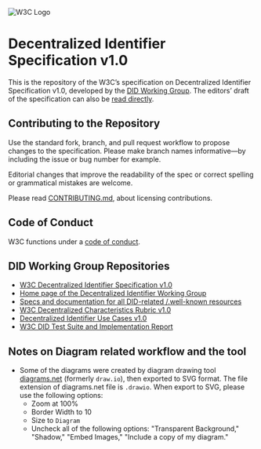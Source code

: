 
![W3C Logo](https://www.w3.org/Icons/w3c_home)

# Decentralized Identifier Specification v1.0

This is the repository of the W3C’s specification on Decentralized Identifier Specification v1.0, developed by the [DID Working Group](https://www.w3.org/2019/did-wg/). The editors’ draft of the specification can also be [read directly](https://w3c.github.io/did/).

## Contributing to the Repository

Use the standard fork, branch, and pull request workflow to propose changes to the specification. Please make branch names informative—by including the issue or bug number for example.

Editorial changes that improve the readability of the spec or correct spelling or grammatical mistakes are welcome.

Please read [CONTRIBUTING.md](CONTRIBUTING.md), about licensing contributions.

## Code of Conduct

W3C functions under a [code of conduct](https://www.w3.org/Consortium/cepc/).

## DID Working Group Repositories

* [W3C Decentralized Identifier Specification v1.0](https://github.com/w3c/did-core)
* [Home page of the Decentralized Identifier Working Group](https://github.com/w3c/did-wg)
* [Specs and documentation for all DID-related /.well-known resources](https://github.com/decentralized-identity/.well-known)
* [W3C Decentralized Characteristics Rubric v1.0](https://github.com/w3c/did-rubric)
* [Decentralized Identifier Use Cases v1.0](https://github.com/w3c/did-use-cases)
* [W3C DID Test Suite and Implementation Report](https://github.com/w3c/did-test-suite)

## Notes on Diagram related workflow and the tool

* Some of the diagrams were created by diagram drawing tool [diagrams.net](https://www.diagrams.net) (formerly `draw.io`), then exported to SVG format. The file extension of diagrams.net file is `.drawio`. When export to SVG, please use the following options:
  * Zoom at 100%
  * Border Width to 10
  * Size to `Diagram`
  * Uncheck all of the following options: "Transparent Background," "Shadow," "Embed Images," "Include a copy of my diagram."
